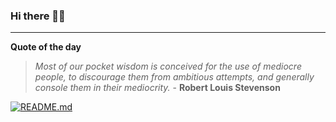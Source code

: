 ### Hi there 👋🏻


---

**Quote of the day**

> *Most of our pocket wisdom is conceived for the use of mediocre people, to discourage them from ambitious attempts, and generally console them in their mediocrity.* - **Robert Louis Stevenson** 

[![README.md](https://github.com/marcolovazzano/marcolovazzano/actions/workflows/readme.yml/badge.svg?branch=main)](https://github.com/marcolovazzano/marcolovazzano/actions/workflows/readme.yml)
